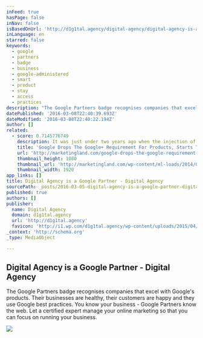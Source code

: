 ```yaml
---
inFeed: true
hasPage: false
inNav: false
isBasedOnUrl: 'http://d1g1tal.agency/digital-agency/digital-agency-is-a-google-partner/'
inLanguage: en
starred: false
keywords:
  - google
  - partners
  - badge
  - business
  - google-administered
  - smart
  - product
  - stay
  - access
  - practices
description: "The Google Partners badge recognises companies that excel with Google's products. Their businesses are healthy, their customers are happy and they use Google best practices. You know your business - Google Partners know the web. Let a certified expert manage your online marketing so that you can focus on running your business."
datePublished: '2016-03-08T22:40:39.693Z'
dateModified: '2016-03-08T22:40:22.194Z'
author: []
related:
  - score: 0.7145776749
    description: It was just under two years ago when the injection of Google+ into YouTube comments caused quite a controversy. This change required the use of a Google+ account to participate in conversations on Google products. A new announcement today is decentralizing Google+ for Google users and focusing back on a standard Google account.
    title: 'Google Drops The Google+ Requirement For Products, Starts Today With YouTube'
    url: 'http://marketingland.com/google-drops-the-google-requirement-for-products-starts-today-with-youtube-136651'
    thumbnail_height: 1080
    thumbnail_url: 'http://marketingland.com/wp-content/ml-loads/2014/07/google-plus-logo2-1920.jpg'
    thumbnail_width: 1920
app_links: []
title: Digital Agency is a Google Partner - Digital Agency
sourcePath: _posts/2016-03-05-digital-agency-is-a-google-partner-digital-agency.md
published: true
authors: []
publisher:
  name: Digital Agency
  domain: d1g1tal.agency
  url: 'http://d1g1tal.agency'
  favicon: 'http://i1.wp.com/d1g1tal.agency/wp-content/uploads/2015/04/cropped-Google-Partner-Badge.png?fit=192%2C192'
_context: 'http://schema.org'
_type: MediaObject

---
```

<article style=""><h1>Digital Agency is a Google Partner - Digital Agency</h1><p>The Google Partners badge recognises companies that excel with Google's products. Their businesses are healthy, their customers are happy and they use Google best practices. You know your business - Google Partners know the web. Let a certified expert manage your online marketing so that you can focus on running your business.</p><img src="https://s3-us-west-2.amazonaws.com/the-grid-img/p/52d1436a484575e2a88d5c064c2319b26f4062bd.png" /></article>